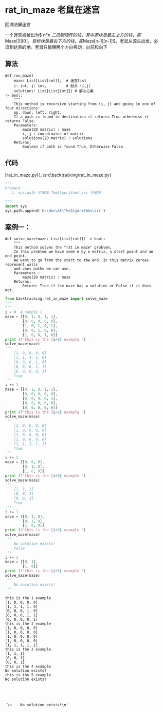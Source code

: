 # rat_in_maze  老鼠在迷宫

回溯法解迷宫

一个迷宫被给出为$ n*n $二进制矩阵的块，其中源块是最左上方的块，即$ Maze[0][0$]，目标块是最右下方的块，即$Maze[n-1][n-1]$。老鼠从源头出发，必须到达目的地。老鼠只能朝两个方向移动：向前和向下

## 算法
```
def run_maze(
    maze: List[List[int]],  # 迷宫list 
    i: int, j: int,         # 起点 (i,j)
    solutions: List[List[int]]) # 解决方案
-> bool:
    """
    This method is recursive starting from (i, j) and going in one of four directions:
    up, down, left, right.
    If a path is found to destination it returns True otherwise it returns False.
    Parameters:
        maze(2D matrix) : maze
        i, j : coordinates of matrix
        solutions(2D matrix) : solutions
    Returns:
        Boolean if path is found True, Otherwise False.
```

## 代码
[rat_in_maze.py]{..\src\backtracking\rat_in_maze.py}




```python
"""
Prepare
   1. sys.path 中增加 TheAlgorithms\src 子模块

"""
import sys
sys.path.append('E:\dev\AI\TheAlgorithms\src')

```

## 案例一： 

```
def solve_maze(maze: List[List[int]]) -> bool:
    """
    This method solves the "rat in maze" problem.
    In this problem we have some n by n matrix, a start point and an end point.
    We want to go from the start to the end. In this matrix zeroes represent walls
    and ones paths we can use.
    Parameters :
        maze(2D matrix) : maze
    Returns:
        Return: True if the maze has a solution or False if it does not.
```


```python
from backtracking.rat_in_maze import solve_maze
"""
"""
i = 0  # sample i
maze = [[0, 1, 0, 1, 1],
        [0, 0, 0, 0, 0],
        [1, 0, 1, 0, 1],
        [0, 0, 1, 0, 0],
        [1, 0, 0, 1, 0]]
print (f'this is the {i+1} example ')
solve_maze(maze)
'''
    [1, 0, 0, 0, 0]
    [1, 1, 1, 1, 0]
    [0, 0, 0, 1, 0]
    [0, 0, 0, 1, 1]
    [0, 0, 0, 0, 1]
    True
'''
i += 1 
maze = [[0, 1, 0, 1, 1],
        [0, 0, 0, 0, 0],
        [0, 0, 0, 0, 1],
        [0, 0, 0, 0, 0],
        [0, 0, 0, 0, 0]]
print (f'this is the {i+1} example ')
solve_maze(maze)
'''
    [1, 0, 0, 0, 0]
    [1, 0, 0, 0, 0]
    [1, 0, 0, 0, 0]
    [1, 0, 0, 0, 0]
    [1, 1, 1, 1, 1]
    True
'''
i += 1
maze = [[0, 0, 0],
        [0, 1, 0],
        [1, 0, 0]]
print (f'this is the {i+1} example ')
solve_maze(maze)
'''
    [1, 1, 1]
    [0, 0, 1]
    [0, 0, 1]
    True
'''
i += 1
maze = [[0, 1, 0],
        [0, 1, 0],
        [1, 0, 0]]
print (f'this is the {i+1} example ')
solve_maze(maze)
'''
    No solution exists!
    False
'''
i += 1
maze = [[0, 1],
        [1, 0]]
print (f'this is the {i+1} example ')
solve_maze(maze)
'''
    No solution exists!
'''  

```

    this is the 1 example 
    [1, 0, 0, 0, 0]
    [1, 1, 1, 1, 0]
    [0, 0, 0, 1, 0]
    [0, 0, 0, 1, 1]
    [0, 0, 0, 0, 1]
    this is the 2 example 
    [1, 0, 0, 0, 0]
    [1, 0, 0, 0, 0]
    [1, 0, 0, 0, 0]
    [1, 0, 0, 0, 0]
    [1, 1, 1, 1, 1]
    this is the 3 example 
    [1, 1, 1]
    [0, 0, 1]
    [0, 0, 1]
    this is the 4 example 
    No solution exists!
    this is the 5 example 
    No solution exists!
    




    '\n    No solution exists!\n'


